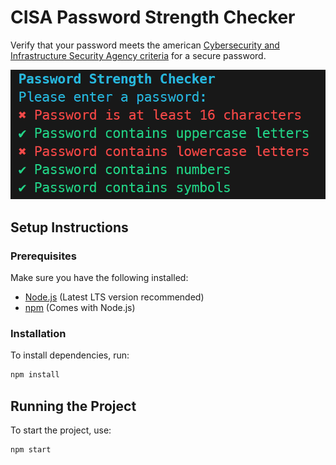 # CISA Password Strength Checker
Verify that your password meets the american [Cybersecurity and Infrastructure Security Agency criteria](https://www.cisa.gov/secure-our-world/require-strong-passwords) for a secure password.

![Example image](./example.png)

## Setup Instructions

### Prerequisites
Make sure you have the following installed:
- [Node.js](https://nodejs.org/) (Latest LTS version recommended)
- [npm](https://www.npmjs.com/) (Comes with Node.js)

### Installation
To install dependencies, run:

```sh
npm install
```

## Running the Project
To start the project, use:
```sh
npm start
```